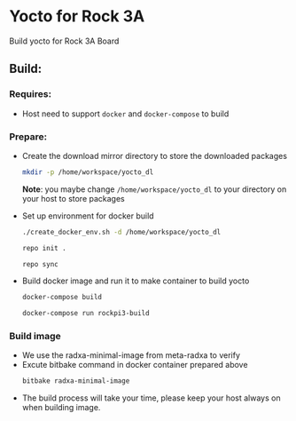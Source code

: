 # Yocto for Rock 3A
Build yocto for Rock 3A Board

## Build:
### Requires:
- Host need to support `docker` and `docker-compose` to build

### Prepare:
- Create the download mirror directory to store the downloaded packages
    ```bash
    mkdir -p /home/workspace/yocto_dl
    ```
    **Note**: you maybe change `/home/workspace/yocto_dl` to your directory on your host to store packages

- Set up environment for docker build
    ```bash
    ./create_docker_env.sh -d /home/workspace/yocto_dl

    repo init .
    
    repo sync
    ```

- Build docker image and run it to make container to build yocto
    ```bash
    docker-compose build

    docker-compose run rockpi3-build
    ```
### Build image
- We use the radxa-minimal-image from meta-radxa to verify
- Excute bitbake command in docker container prepared above
    ```bash
    bitbake radxa-minimal-image
    ```
- The build process will take your time, please keep your host always on when building image.